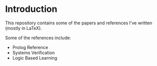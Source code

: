 # Introduction

This repository contains some of the papers and references I've written (mostly in LaTeX).

Some of the references include:

- Prolog Reference
- Systems Verification
- Logic Based Learning
